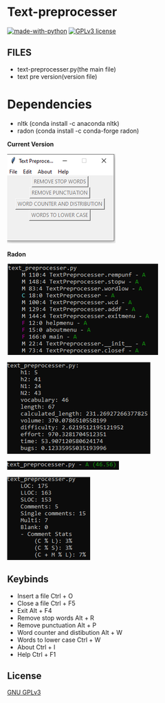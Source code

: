 # Text-preprocesser


[![made-with-python](https://img.shields.io/badge/Made%20with-Python-1f425f.svg)](https://www.python.org/) [![GPLv3 license](https://img.shields.io/badge/License-GPLv3-blue.svg)](http://perso.crans.org/besson/LICENSE.html)


## FILES 
<ul>
<li> text-preprocesser.py(the main file)</li>
<li> text pre version(version file) </li>
</ul>

# Dependencies

<ul>
  <li> nltk (conda install -c anaconda nltk) </li>
  <li> radon (conda install -c conda-forge radon) </li>
</ul>


**Current Version**

<p><img src ="text pre version.png" title = "TEXT-PREPROCESSER  Version"/> </p>

**Radon**

<p><img src ="text_preprocesser radon cc.png" title = "Text Preprocesser radon cc"/> </p>
<p><img src ="text_preprocesser radon hal.png" title = "Text Preprocesser radon hal"/> </p>
<p><img src ="text_preprocesser radon mi.png" title = "Text Preprocesser radon mi"/> </p>
<p><img src ="text_preprocesser radon raw.png" title = "Text Preprocesser radon raw"/> </p>

## Keybinds

<ul>
<li> Insert a file Ctrl + O </li>
<li> Close a file Ctrl + F5 </li>
<li> Exit Alt + F4 </li>
<li> Remove stop words Alt + R </li>
<li> Remove punctuation Alt + P </li>
<li> Word counter and distibution Alt + W </li>
<li> Words to lower case Ctrl + W </li>
<li> About Ctrl + I </li>
<li> Help Ctrl + F1 </li>
</ul>



## License
[GNU GPLv3](https://choosealicense.com/licenses/gpl-3.0/)

